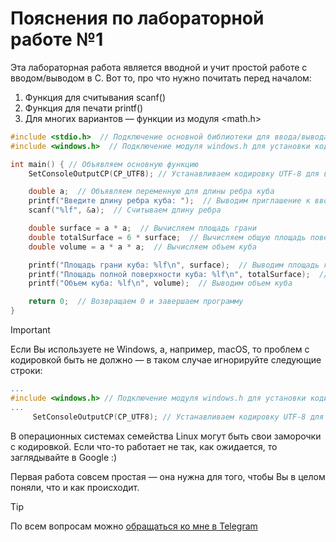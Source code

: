 # Пояснения по лабораторной работе №1

Эта лабораторная работа является вводной и учит простой работе с вводом/выводом в С.
Вот то, про что нужно почитать перед началом:
1. Функция для считывания scanf()
2. Функция для печати printf()
3. Для многих вариантов — функции из модуля <math.h>

```c
#include <stdio.h>  // Подключение основной библиотеки для ввода/вывода
#include <windows.h>  // Подключение модуля windows.h для установки кодировки вывода

int main() { // Объявляем основную функцию
    SetConsoleOutputCP(CP_UTF8); // Устанавливаем кодировку UTF-8 для вывода в консоли русских символов

    double a;  // Объявляем переменную для длины ребра куба
    printf("Введите длину ребра куба: ");  // Выводим приглашение к вводу
    scanf("%lf", &a);  // Считываем длину ребра

    double surface = a * a;  // Вычисляем площадь грани
    double totalSurface = 6 * surface;  // Вычисляем общую площадь поверхности
    double volume = a * a * a;  // Вычисляем объем куба

    printf("Площадь грани куба: %lf\n", surface);  // Выводим площадь грани
    printf("Площадь полной поверхности куба: %lf\n", totalSurface);  // Выводим площадь полной поверхности
    printf("Объем куба: %lf\n", volume);  // Выводим объем куба

    return 0;  // Возвращаем 0 и завершаем программу
}
```

> [!IMPORTANT]
> Если Вы используете не Windows, а, например, macOS, то проблем с кодировкой быть не должно — в таком случае игнорируйте следующие строки:
> ```c
> ...
> #include <windows.h> // Подключение модуля windows.h для установки кодировки вывода
> ...
>      SetConsoleOutputCP(CP_UTF8); // Устанавливаем кодировку UTF-8 для вывода в консоли русских символов: иначе будут иероглифы
> ```
>
> В операционных системах семейства Linux могут быть свои заморочки с кодировкой. Если что-то работает не так, как ожидается, то заглядывайте в Google :)

Первая работа совсем простая — она нужна для того, чтобы Вы в целом поняли, что и как происходит.

> [!TIP]
> По всем вопросам можно [обращаться ко мне в Telegram](https://t.me/plunkzy)